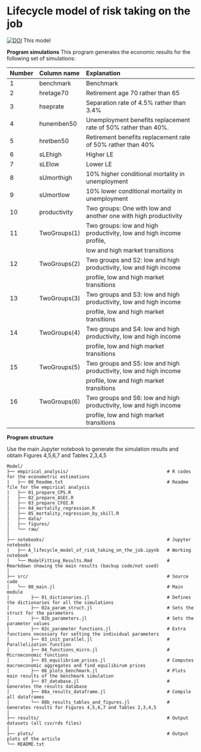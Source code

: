 # Lifecycle model of risk taking on the job
[![DOI](https://zenodo.org/badge/DOI/10.5281/zenodo.15838971.svg)](https://doi.org/10.5281/zenodo.15838971)
This model 


**Program simulations**
This program generates the economic results for the following set of simulations:

| Number | Column name   | Explanation                                                           |
|:-------|:--------------|:----------------------------------------------------------------------|
| 1      | benchmark     | Benchmark                                                             |
| 2      | hretage70     | Retirement age 70 rather than 65                                      |
| 3      | hseprate      | Separation rate of 4.5\% rather than 3.4\%                              |
| 4      | hunemben50    | Unemployment benefits replacement rate of 50\% rather than 40\%.        |
| 5      | hretben50     | Retirement benefits replacement rate of 50\% rather than 40\%           |
| 6      | sLEhigh       | Higher LE                                                             |
| 7      | sLElow        | Lower LE                                                              | 
| 8      | sUmorthigh    | 10\% higher conditional mortality in unemployment                      |
| 9      | sUmortlow     | 10\% lower conditional mortality in unemployment                       |
| 10     | productivity  | Two groups: One with low and another one with high productivity       |
| 11     | TwoGroups(1)  | Two groups: low and high productivity, low and high income profile,   |
|        |               | low and high market transitions                                       |
| 12     | TwoGroups(2)  | Two groups and S2: low and high productivity, low and high income     |
|        |               | profile, low and high market transitions                              |
| 13     | TwoGroups(3)  | Two groups and S3: low and high productivity, low and high income     |
|        |               | profile, low and high market transitions                              |
| 14     | TwoGroups(4)  | Two groups and S4: low and high productivity, low and high income     |
|        |               | profile, low and high market transitions                              |
| 15     | TwoGroups(5)  | Two groups and S5: low and high productivity, low and high income     |
|        |               | profile, low and high market transitions                              |
| 16     | TwoGroups(6)  | Two groups and S6: low and high productivity, low and high income     |
|        |               | profile, low and high market transitions                              |


**Program structure**

Use the main Jupyter notebook to generate the simulation results and obtain Figures 4,5,6,7 and Tables 2,3,4,5

```text
Model/
├── empirical_analysis/                                     # R codes for the econometric estimations
|   ├── 00_Readme.txt                                       # Readme file for the empirical analysis
|   ├── 01_prepare_CPS.R                                    
|   ├── 02_prepare_ASEC.R                                   
|   ├── 03_prepare_CFOI.R                                   
|   ├── 04_mortality_regression.R                           
|   ├── 05_mortality_regression_by_skill.R                  
|   ├── data/                                                
|   ├── figures/                                             
│   └── raw/                                                 
│
├── notebooks/                                              # Jupyter notebooks
|   ├── A_lifecycle_model_of_risk_taking_on_the_job.ipynb   # Working notebook
│   └── ModelFitting_Results.Rmd                            # Rmarkdown showing the main results (backup code/not used)
│
├── src/                                                    # Source code 
│   └── 00_main.jl                                          # Main module
│        ├── 01_dictionaries.jl                             # Defines the dictionaries for all the simulations
│        ├── 02a_param_struct.jl                            # Sets the struct for the parameters
│        ├── 02b_parameters.jl                              # Sets the parameter values
│        ├── 02c_parameter_functions.jl                     # Extra functions necessary for setting the individual parameters
│        ├── 03_init_parallel.jl                            # Parallelization function
│        ├── 04_functions_micro.jl                          # Microeconomic functions
│        ├── 05_equilibrium_prices.jl                       # Computes macroeconomic aggregates and find equilibirum prices
│        ├── 06_plots_benchmark.jl                          # Plots main results of the benchmark simulation
│        ├── 07_database.jl                                 # Generates the results database
│        ├── 08a_results_dataframe.jl                       # Compile all dataframes
│        └── 08b_results_tables_and_figures.jl              # Generates results for Figures 4,5,6,7 and Tables 2,3,4,5
│
├── results/                                                # Output datasets (all csv/rds files)
│
├── plots/                                                  # Output plots of the article
└── README.txt
```

